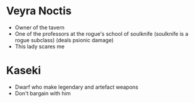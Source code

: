 # Veyra Noctis

-   Owner of the tavern
-   One of the professors at the rogue's school of soulknife (soulknife is a rogue subclass) (deals psionic damage)
-   This lady scares me

# Kaseki

-   Dwarf who make legendary and artefact weapons
-   Don't bargain with him
